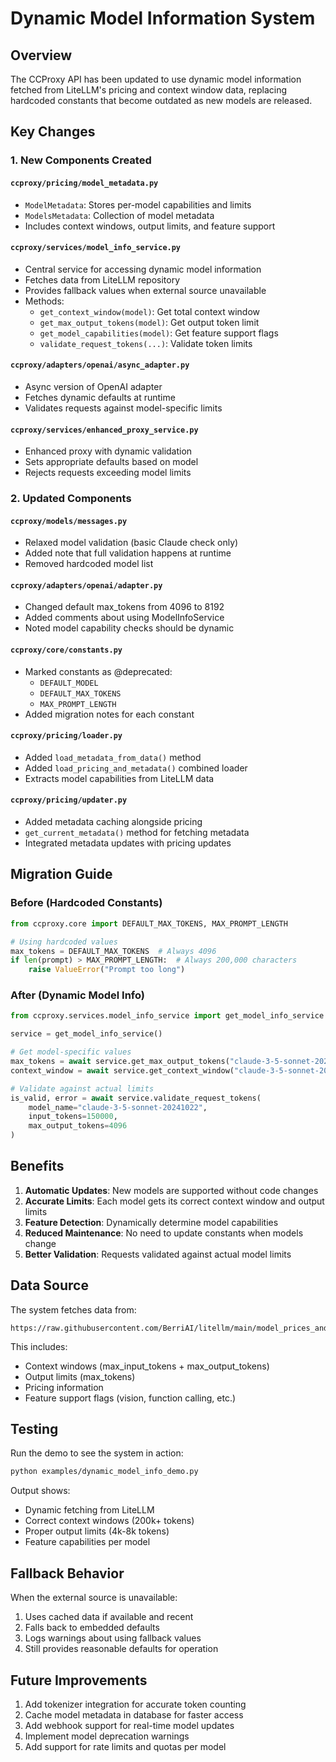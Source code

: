 # Dynamic Model Information System

## Overview

The CCProxy API has been updated to use dynamic model information fetched from LiteLLM's pricing and context window data, replacing hardcoded constants that become outdated as new models are released.

## Key Changes

### 1. New Components Created

#### `ccproxy/pricing/model_metadata.py`
- `ModelMetadata`: Stores per-model capabilities and limits
- `ModelsMetadata`: Collection of model metadata
- Includes context windows, output limits, and feature support

#### `ccproxy/services/model_info_service.py`
- Central service for accessing dynamic model information
- Fetches data from LiteLLM repository
- Provides fallback values when external source unavailable
- Methods:
  - `get_context_window(model)`: Get total context window
  - `get_max_output_tokens(model)`: Get output token limit
  - `get_model_capabilities(model)`: Get feature support flags
  - `validate_request_tokens(...)`: Validate token limits

#### `ccproxy/adapters/openai/async_adapter.py`
- Async version of OpenAI adapter
- Fetches dynamic defaults at runtime
- Validates requests against model-specific limits

#### `ccproxy/services/enhanced_proxy_service.py`
- Enhanced proxy with dynamic validation
- Sets appropriate defaults based on model
- Rejects requests exceeding model limits

### 2. Updated Components

#### `ccproxy/models/messages.py`
- Relaxed model validation (basic Claude check only)
- Added note that full validation happens at runtime
- Removed hardcoded model list

#### `ccproxy/adapters/openai/adapter.py`
- Changed default max_tokens from 4096 to 8192
- Added comments about using ModelInfoService
- Noted model capability checks should be dynamic

#### `ccproxy/core/constants.py`
- Marked constants as @deprecated:
  - `DEFAULT_MODEL`
  - `DEFAULT_MAX_TOKENS`
  - `MAX_PROMPT_LENGTH`
- Added migration notes for each constant

#### `ccproxy/pricing/loader.py`
- Added `load_metadata_from_data()` method
- Added `load_pricing_and_metadata()` combined loader
- Extracts model capabilities from LiteLLM data

#### `ccproxy/pricing/updater.py`
- Added metadata caching alongside pricing
- `get_current_metadata()` method for fetching metadata
- Integrated metadata updates with pricing updates

## Migration Guide

### Before (Hardcoded Constants)
```python
from ccproxy.core import DEFAULT_MAX_TOKENS, MAX_PROMPT_LENGTH

# Using hardcoded values
max_tokens = DEFAULT_MAX_TOKENS  # Always 4096
if len(prompt) > MAX_PROMPT_LENGTH:  # Always 200,000 characters
    raise ValueError("Prompt too long")
```

### After (Dynamic Model Info)
```python
from ccproxy.services.model_info_service import get_model_info_service

service = get_model_info_service()

# Get model-specific values
max_tokens = await service.get_max_output_tokens("claude-3-5-sonnet-20241022")
context_window = await service.get_context_window("claude-3-5-sonnet-20241022")

# Validate against actual limits
is_valid, error = await service.validate_request_tokens(
    model_name="claude-3-5-sonnet-20241022",
    input_tokens=150000,
    max_output_tokens=4096
)
```

## Benefits

1. **Automatic Updates**: New models are supported without code changes
2. **Accurate Limits**: Each model gets its correct context window and output limits
3. **Feature Detection**: Dynamically determine model capabilities
4. **Reduced Maintenance**: No need to update constants when models change
5. **Better Validation**: Requests validated against actual model limits

## Data Source

The system fetches data from:
```
https://raw.githubusercontent.com/BerriAI/litellm/main/model_prices_and_context_window.json
```

This includes:
- Context windows (max_input_tokens + max_output_tokens)
- Output limits (max_tokens)
- Pricing information
- Feature support flags (vision, function calling, etc.)

## Testing

Run the demo to see the system in action:
```bash
python examples/dynamic_model_info_demo.py
```

Output shows:
- Dynamic fetching from LiteLLM
- Correct context windows (200k+ tokens)
- Proper output limits (4k-8k tokens)
- Feature capabilities per model

## Fallback Behavior

When the external source is unavailable:
1. Uses cached data if available and recent
2. Falls back to embedded defaults
3. Logs warnings about using fallback values
4. Still provides reasonable defaults for operation

## Future Improvements

1. Add tokenizer integration for accurate token counting
2. Cache model metadata in database for faster access
3. Add webhook support for real-time model updates
4. Implement model deprecation warnings
5. Add support for rate limits and quotas per model